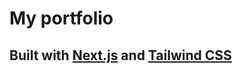 # My portfolio
## Built with [Next.js](https://nextjs.org/) and [Tailwind CSS](https://tailwindcss.com) 
